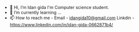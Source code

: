 - 👋 Hi, I’m Idan gida I'm Computer science student.
- 🌱 I’m currently learning ...
- 📫 How to reach me -
Email - idangida10@gmail.com  Linkdin - https://www.linkedin.com/in/idan-gida-0662871b4/


